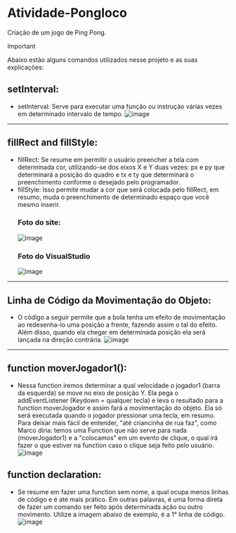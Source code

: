 # Atividade-Pongloco
Criação de um jogo de Ping Pong.

> [!Important]
> Abaixo estão alguns comandos utilizados nesse projeto e as suas explicações:

  ## setInterval:
 - setInterval: Serve para executar uma função ou instrução várias vezes em determinado intervalo de tempo.
![image](https://github.com/Alex2024Campos/Atividade-Pongloco/assets/160960774/197b0582-904a-4af6-a929-ba233d2d8579)


_________________________________________________________________________________________________________________________________ 


   ## fillRect and fillStyle:
 - fillRect: Se resume em permitir o usuário preencher a tela com determinada cor, utilizando-se dos eixos X e Y duas vezes: px e py que determinará a posição do quadro e tx e ty que determinará o preenchimento conforme o desejado pelo programador.
 - fillStyle: Isso permite mudar a cor que será colocada pelo fillRect, em resumo, muda o preenchimento de determinado espaço que você mesmo inserir.
   ### Foto do site:
   ![image](https://github.com/Alex2024Campos/Atividade-Pongloco/assets/160960774/9afa41e5-cf64-4b39-9393-b352449d511d)
   ### Foto do VisualStudio 
   ![image](https://github.com/Alex2024Campos/Atividade-Pongloco/assets/160960774/4d2a91ce-7dac-490f-ab06-6a6e7536343b)


_________________________________________________________________________________________________________________________________ 


   ## Linha de Código da Movimentação do Objeto:
 - O código a seguir permite que a bola tenha um efeito de movimentação ao redesenha-lo uma posição a frente, fazendo assim o tal do efeito. Além disso, quando ela chegar em determinada posição ela será lançada na direção contrária.
   ![image](https://github.com/Alex2024Campos/Atividade-Pongloco/assets/160960774/591c59cb-9710-43e4-bc22-65334a3594f8)


_________________________________________________________________________________________________________________________________ 


## function moverJogador1():
- Nessa function iremos determinar a qual velocidade o jogador1 (barra da esquerda) se move no eixo de posição Y. Ela pega o addEventListener (Keydown = qualquer tecla) e leva o resultado para a function moverJogador e assim fará a movimentação do objeto. Ela só será executada quando o jogador pressionar uma tecla, em resumo. Para deixar mais fácil de entender, "até criancinha de rua faz", como Marco diria: temos uma Function que não serve para nada (moverJogador1) e a "colocamos" em um evento de clique, o qual irá fazer o que estiver na function caso o clique seja feito pelo usuário.
![image](https://github.com/Alex2024Campos/Atividade-Pongloco/assets/160960774/d1c9da38-ff22-4a2a-9161-3b16cb441061)

## function declaration:
- Se resume em fazer uma function sem nome, a qual ocupa menos linhas de código e é até mais prático. Em outras palavras, é uma forma direta de fazer um comando ser feito após determinada ação ou outro movimento. Utilize a imagem abaixo de exemplo, é a 1° linha de código.
![image](https://github.com/Alex2024Campos/Atividade-Pongloco/assets/160960774/87319ab3-8da1-4a60-a2b4-2e8339f49e9b)
